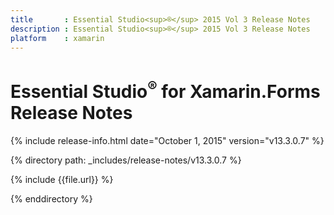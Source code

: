 ```yaml
---
title       : Essential Studio<sup>®</sup> 2015 Vol 3 Release Notes
description : Essential Studio<sup>®</sup> 2015 Vol 3 Release Notes
platform    : xamarin
---
```


# Essential Studio<sup>®</sup> for Xamarin.Forms Release Notes

{% include release-info.html date="October 1, 2015" version="v13.3.0.7" %} 

{% directory path: _includes/release-notes/v13.3.0.7 %}


{% include {{file.url}} %}

{% enddirectory %}